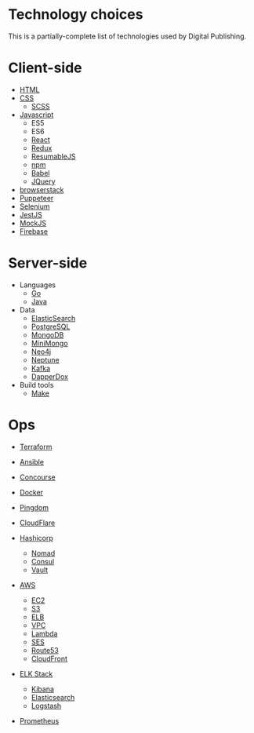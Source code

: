 Technology choices
==================

This is a partially-complete list of technologies used by Digital Publishing.

# Client-side

* [HTML](https://developer.mozilla.org/en-US/docs/Web/Guide/HTML/HTML5)
* [CSS](https://developer.mozilla.org/en-US/docs/Web/CSS/CSS3)
  * [SCSS](https://sass-lang.com/)
* [Javascript](https://developer.mozilla.org/en-US/docs/Web/JavaScript)
  * ES5
  * ES6
  * [React](https://reactjs.org/)
  * [Redux](https://redux.js.org/)
  * [ResumableJS](http://www.resumablejs.com/)
  * [npm](https://www.npmjs.com/)
  * [Babel](https://babeljs.io/)
  * [JQuery](https://jquery.com/)
* [browserstack](https://www.browserstack.com/)
* [Puppeteer](https://github.com/GoogleChrome/puppeteer)
* [Selenium](https://www.seleniumhq.org/)
* [JestJS](https://jestjs.io/)
* [MockJS](https://www.npmjs.com/package/mockjs)
* [Firebase](https://firebase.google.com/)

# Server-side

* Languages
  * [Go](https://golang.org/)
  * [Java](http://www.oracle.com/technetwork/java/javase/downloads/index.html)
* Data
  * [ElasticSearch](https://www.elastic.co/)
  * [PostgreSQL](https://www.postgresql.org/)
  * [MongoDB](https://www.mongodb.com/)
  * [MiniMongo](https://www.npmjs.com/package/minimongo)
  * [Neo4j](https://neo4j.com/)
  * [Neptune](https://aws.amazon.com/neptune/)
  * [Kafka](https://kafka.apache.org/)
  * [DapperDox](http://dapperdox.io/)
* Build tools
  * [Make](https://www.gnu.org/software/make/)

# Ops

* [Terraform](https://www.terraform.io/)
* [Ansible](https://www.ansible.com/)
* [Concourse](https://concourse-ci.org/)
* [Docker](https://www.docker.com/)
* [Pingdom](https://www.pingdom.com/)
* [CloudFlare](https://www.cloudflare.com/)

* [Hashicorp](https://www.hashicorp.com/)
  * [Nomad](https://www.nomadproject.io/)
  * [Consul](https://www.consul.io/)
  * [Vault](https://www.vaultproject.io/)
* [AWS](https://aws.amazon.com/)
  * [EC2](https://aws.amazon.com/ec2/)
  * [S3](https://aws.amazon.com/s3/)
  * [ELB](https://aws.amazon.com/elasticloadbalancing/)
  * [VPC](https://aws.amazon.com/vpc/)
  * [Lambda](https://aws.amazon.com/lambda/)
  * [SES](https://aws.amazon.com/ses/)
  * [Route53](https://aws.amazon.com/route53/)
  * [CloudFront](https://aws.amazon.com/cloudfront/)
* [ELK Stack](https://www.elastic.co/elk-stack)
  * [Kibana](https://www.elastic.co/products/kibana)
  * [Elasticsearch](https://www.elastic.co/products/elasticsearch)
  * [Logstash](https://www.elastic.co/products/logstash)
* [Prometheus](https://prometheus.io/)
